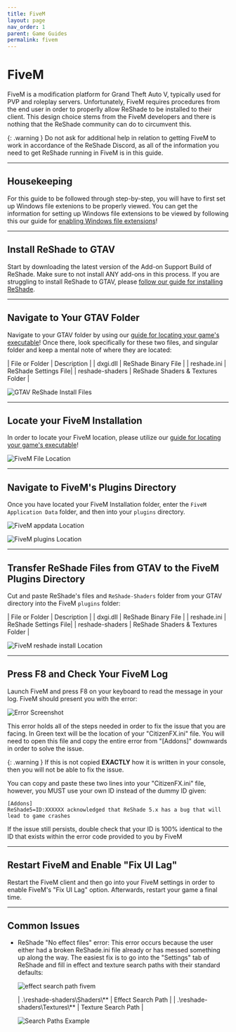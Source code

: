 ```yaml
---
title: FiveM
layout: page
nav_order: 1
parent: Game Guides
permalink: fivem
---
```


# FiveM

FiveM is a modification platform for Grand Theft Auto V, typically used for PVP and roleplay servers. Unfortunately, FiveM requires procedures from the end user in order to properlly allow ReShade to be installed to their client. This design choice stems from the FiveM developers and there is nothing that the ReShade community can do to circumvent this. 

{: .warning }
Do not ask for additional help in relation to getting FiveM to work in accordance of the ReShade Discord, as all of the information you need to get ReShade running in FiveM is in this guide.

---

## Housekeeping

For this guide to be followed through step-by-step, you will have to first set up Windows file extenions to be properly viewed. You can get the information for setting up Windows file extensions to be viewed by following this our guide for [enabling Windows file extensions](https://guides.martysmods.com/docs/additional-guides/enabling-windows-file-extensions/)!

---

## Install ReShade to GTAV

Start by downloading the latest version of the Add-on Support Build of ReShade. Make sure to not install ANY add-ons in this process. If you are struggling to install ReShade to GTAV, please [follow our guide for installing ReShade](https://guides.martysmods.com/docs/reshade/downloading-and-installing/).

---

## Navigate to Your GTAV Folder

Navigate to your GTAV folder by using our [guide for locating your game's executable](https://guides.martysmods.com/docs/additional-guides/finding-your-game-executable-and-directory/)! Once there, look specifically for these two files, and singular folder and keep a mental note of where they are located:

| File or Folder | Description |
| dxgi.dll | ReShade Binary File |
| reshade.ini | ReShade Settings File| 
| reshade-shaders | ReShade Shaders & Textures Folder |

![GTAV ReShade Install Files](../docs/game-guides/images/fivem-gtav-reshade-files.webp)

---

## Locate your FiveM Installation

In order to locate your FiveM location, please utilize our [guide for locating your game's executable](https://guides.martysmods.com/docs/additional-guides/finding-your-game-executable-and-directory/)!

![FiveM File Location](../docs/game-guides/images/fivem-file-location.webp)

---

## Navigate to FiveM's Plugins Directory

Once you have located your FiveM Installation folder, enter the `FiveM Application Data` folder, and then into your `plugins` directory.

![FiveM appdata Location](../docs/game-guides/images/fivem-appdata-location.webp)

![FiveM plugins Location](../docs/game-guides/images/fivem-plugins-location.webp)

---

## Transfer ReShade Files from GTAV to the FiveM Plugins Directory

Cut and paste ReShade's files and `ReShade-Shaders` folder from your GTAV directory into the FiveM `plugins` folder:

| File or Folder | Description |
| dxgi.dll | ReShade Binary File |
| reshade.ini | ReShade Settings File| 
| reshade-shaders | ReShade Shaders & Textures Folder |

![FiveM reshade install Location](../docs/game-guides/images/fivem-reshade-install-location.webp)

---

## Press F8 and Check Your FiveM Log

Launch FiveM and press F8 on your keyboard to read the message in your log. FiveM should present you with the error:

![Error Screenshot](../docs/game-guides/images/fivem-reshade-error.webp)

This error holds all of the steps needed in order to fix the issue that you are facing. In Green text will be the location of your "CitizenFX.ini" file. You will need to open this file and copy the entire error from "[Addons]" downwards in order to solve the issue.

{: .warning }
If this is not copied **EXACTLY** how it is written in your console, then you will not be able to fix the issue. 

You can copy and paste these two lines into your "CitizenFX.ini" file, however, you MUST use your own ID instead of the dummy ID given:

```
[Addons]
ReShade5=ID:XXXXXX acknowledged that ReShade 5.x has a bug that will lead to game crashes
```

If the issue still persists, double check that your ID is 100% identical to the ID that exists within the error code provided to you by FiveM

---

## Restart FiveM and Enable "Fix UI Lag"

Restart the FiveM client and then go into your FiveM settings in order to enable FiveM's "Fix UI Lag" option. Afterwards, restart your game a final time.

---

## Common Issues

* ReShade "No effect files" error: This error occurs because the user either had a broken ReShade.ini file already or has messed something up along the way. The easiest fix is to go into the "Settings" tab of ReShade and fill in effect and texture search paths with their standard defaults:

    ![effect search path fivem](../docs/game-guides/images/fivem-no-effects.png)

    | .\reshade-shaders\Shaders\\** | Effect Search Path |
    | .\reshade-shaders\Textures\\** | Texture Search Path |

    ![Search Paths Example](../docs/reshade/images/downloading-and-installing/image.webp)